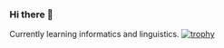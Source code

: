 ### Hi there 👋

<!--
**F-0728/F-0728** is a ✨ _special_ ✨ repository because its `README.md` (this file) appears on your GitHub profile.

Here are some ideas to get you started:

- 🔭 I’m currently working on ...
- 🌱 I’m currently learning ...
- 👯 I’m looking to collaborate on ...
- 🤔 I’m looking for help with ...
- 💬 Ask me about ...
- 📫 How to reach me: ...
- 😄 Pronouns: ...
- ⚡ Fun fact: ...
-->

Currently learning informatics and linguistics.
[![trophy](https://github-profile-trophy.vercel.app/?username=F-0728&theme=onedark)](https://github.com/F-0728/github-profile-trophy)
